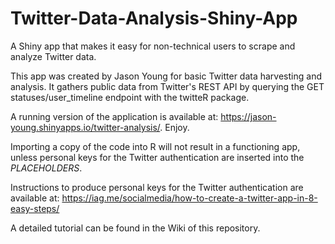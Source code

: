 # Twitter-Data-Analysis-Shiny-App
A Shiny app that makes it easy for non-technical users to scrape and analyze Twitter data.

This app was created by Jason Young for basic Twitter data harvesting and analysis. It gathers public data from Twitter's REST API by querying the GET statuses/user_timeline endpoint with the twitteR package.

A running version of the application is available at: https://jason-young.shinyapps.io/twitter-analysis/. Enjoy.

Importing a copy of the code into R will not result in a functioning app, unless personal keys for the Twitter authentication are inserted into the _PLACEHOLDERS_.

Instructions to produce personal keys for the Twitter authentication are available at: https://iag.me/socialmedia/how-to-create-a-twitter-app-in-8-easy-steps/

A detailed tutorial can be found in the Wiki of this repository.
